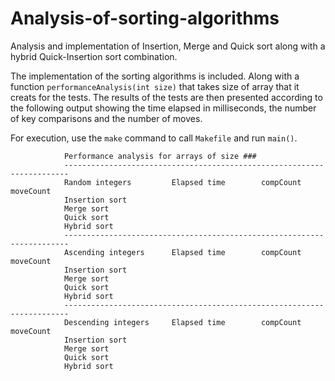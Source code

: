 # Analysis-of-sorting-algorithms
Analysis and implementation of Insertion, Merge and Quick sort along with a hybrid Quick-Insertion sort combination.

The implementation of the sorting algorithms is included. Along with a function `performanceAnalysis(int size)` that 
takes size of array that it creats for the tests. The results of the tests are then presented according to the following 
output showing the time elapsed in milliseconds, the number of key comparisons and the number of moves.

For execution, use the `make` command to call `Makefile` and run `main()`.

                Performance analysis for arrays of size ###
                -----------------------------------------------------------------------
                Random integers         Elapsed time        compCount         moveCount
                Insertion sort
                Merge sort
                Quick sort
                Hybrid sort
                -----------------------------------------------------------------------
                Ascending integers      Elapsed time        compCount         moveCount
                Insertion sort
                Merge sort
                Quick sort
                Hybrid sort
                -----------------------------------------------------------------------
                Descending integers     Elapsed time        compCount         moveCount
                Insertion sort
                Merge sort
                Quick sort
                Hybrid sort
